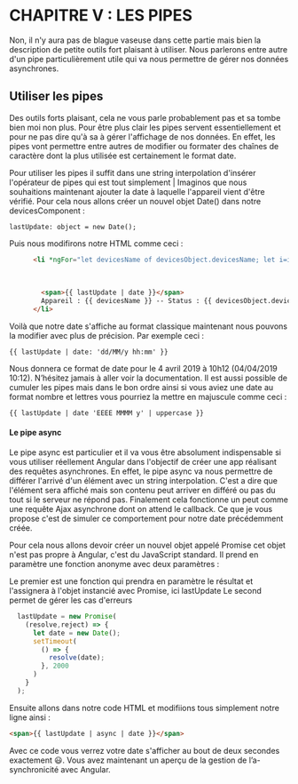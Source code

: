 # CHAPITRE V : LES PIPES


Non, il n'y aura pas de blague vaseuse dans cette partie mais bien la description de petite outils fort plaisant à utiliser.
Nous parlerons entre autre d'un pipe particulièrement utile qui va nous permettre de gérer nos données asynchrones.


## Utiliser les pipes

Des outils forts plaisant, cela ne vous parle probablement pas et sa tombe bien moi non plus.
Pour être plus clair les pipes servent essentiellement et pour ne pas dire qu'à sa à gérer l'affichage de nos données.
En effet, les pipes vont permettre entre autres de modifier ou formater des chaînes de caractère dont la plus utilisée est certainement le format date.

Pour utiliser les pipes il suffit dans une string interpolation d'insérer l'opérateur de pipes qui est tout simplement |
Imaginos que nous souhaitions maintenant ajouter la date à laquelle l'appareil vient d'être vérifié.
Pour cela nous allons créer un nouvel objet Date() dans notre devicesComponent :

`lastUpdate: object = new Date();`

Puis nous modifirons notre HTML comme ceci :

```html
      <li *ngFor="let devicesName of devicesObject.devicesName; let i=index" [ngClass]="{'list-group-item': true,
                                                                                        'list-group-item-success': devicesObject.devicesStatus[i] === 'Allumé',
                                                                                        'list-group-item-danger': devicesObject.devicesStatus[i] === 'Eteint',
                                                                                        'list-group-item-warning': devicesObject.devicesStatus[i] === 'Veille'}">
        <span>{{ lastUpdate | date }}</span>
        Appareil : {{ devicesName }} -- Status : {{ devicesObject.devicesStatus[i] }}
      </li>
```

Voilà que notre date s'affiche au format classique maintenant nous pouvons la modifier avec plus de précision.
Par exemple ceci : 

`{{ lastUpdate | date: 'dd/MM/y hh:mm' }}`

Nous donnera ce format de date pour le 4 avril 2019 à 10h12 (04/04/2019 10:12). N’hésitez jamais à aller voir la documentation.
Il est aussi possible de cumuler les pipes mais dans le bon ordre ainsi si vous aviez une date au format nombre et lettres vous pourriez la mettre en majuscule comme ceci :

`{{ lastUpdate | date 'EEEE MMMM y' | uppercase }}`



#### Le pipe async

Le pipe async est particulier et il va vous être absolument indispensable si vous utiliser réellement Angular dans l'objectif de créer une app réalisant des requêtes asynchrones.
En effet, le pipe async va nous permettre de différer l'arrivé d'un élément avec un string interpolation.
C'est a dire que l'élément sera affiché mais son contenu peut arriver en différé ou pas du tout si le serveur ne répond pas.
Finalement cela fonctionne un peut comme une requête Ajax asynchrone dont on attend le callback.
Ce que je vous propose c'est de simuler ce comportement pour notre date précédemment créée.

Pour cela nous allons devoir créer un nouvel objet appelé Promise cet objet n'est pas propre à Angular, c'est du JavaScript standard.
Il prend en paramètre une fonction anonyme avec deux paramètres :
 
Le premier est une fonction qui prendra en paramètre le résultat et l'assignera à l'objet instancié avec Promise, ici lastUpdate
Le second permet de gérer les cas d'erreurs

```typescript
  lastUpdate = new Promise(
    (resolve,reject) => {
      let date = new Date();
      setTimeout(
        () => {
          resolve(date);
        }, 2000
      )
    }
  );
```

Ensuite allons dans notre code HTML et modifiions tous simplement notre ligne ainsi :

```html
<span>{{ lastUpdate | async | date }}</span>
```

Avec ce code vous verrez votre date s'afficher au bout de deux secondes exactement 😃.
Vous avez maintenant un aperçu de la gestion de l’a-synchronicité avec Angular.


